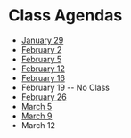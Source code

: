 # Class Agendas
- [January 29](012919.md)
- [February 2](020219.md)
- [February 5](020519.md)
- [February 12](021219.md)
- [February 16](021619.md)
- February 19 -- No Class
- [February 26](022619.md)
- [March 5](030519.md)
- [March 9](030919.md)
- March 12
